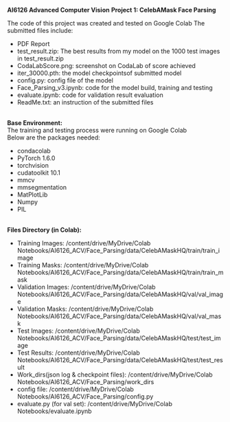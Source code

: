 **AI6126 Advanced Computer Vision** 
**Project 1: CelebAMask Face Parsing**

The code of this project was created and tested on Google Colab
The submitted files include: 
- PDF Report
- test_result.zip: The best results from my model on the 1000 test images in test_result.zip
- CodaLabScore.png: screenshot on CodaLab of score achieved
- iter_30000.pth: the model checkpointsof submitted model
- config.py: config file of the model
- Face_Parsing_v3.ipynb: code for the model build, training and testing
- evaluate.ipynb: code for validation result evaluation
- ReadMe.txt: an instruction of the submitted files


</br>**Base Environment:**
</br>The training and testing process were running on Google Colab
</br>Below are the packages needed: 
  - condacolab
  - PyTorch 1.6.0
  - torchvision
  - cudatoolkit 10.1
  - mmcv
  - mmsegmentation
  - MatPlotLib
  - Numpy
  - PIL

</br>**Files Directory (in Colab):**
- Training Images: /content/drive/MyDrive/Colab Notebooks/AI6126_ACV/Face_Parsing/data/CelebAMaskHQ/train/train_image
- Training Masks: /content/drive/MyDrive/Colab Notebooks/AI6126_ACV/Face_Parsing/data/CelebAMaskHQ/train/train_mask
- Validation Images: /content/drive/MyDrive/Colab Notebooks/AI6126_ACV/Face_Parsing/data/CelebAMaskHQ/val/val_image
- Validation Masks: /content/drive/MyDrive/Colab Notebooks/AI6126_ACV/Face_Parsing/data/CelebAMaskHQ/val/val_mask
- Test Images: /content/drive/MyDrive/Colab Notebooks/AI6126_ACV/Face_Parsing/data/CelebAMaskHQ/test/test_image
- Test Results: /content/drive/MyDrive/Colab Notebooks/AI6126_ACV/Face_Parsing/data/CelebAMaskHQ/test/test_result
- Work_dirs(json log & checkpoint files): /content/drive/MyDrive/Colab Notebooks/AI6126_ACV/Face_Parsing/work_dirs
- config file: /content/drive/MyDrive/Colab Notebooks/AI6126_ACV/Face_Parsing/config.py
- evaluate.py (for val set): /content/drive/MyDrive/Colab Notebooks/evaluate.ipynb
